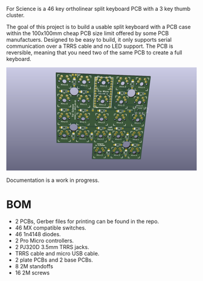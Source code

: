 For Science is a 46 key ortholinear split keyboard PCB with a 3 key thumb cluster.

The goal of this project is to build a usable split keyboard with a PCB case within the 100x100mm cheap PCB size limit offered by some PCB manufactuers. Designed to be easy to build, it only supports serial communication over a TRRS cable and no LED support. The PCB is reversible, meaning that you need two of the same PCB to create a full keyboard.

![PCB render from KiCad](./pcb.png)

Documentation is a work in progress.

# BOM

* 2 PCBs, Gerber files for printing can be found in the repo.
* 46 MX compatible switches.
* 46 1n4148 diodes.
* 2 Pro Micro controllers.
* 2 PJ320D 3.5mm TRRS jacks.
* TRRS cable and micro USB cable.
* 2 plate PCBs and 2 base PCBs.
* 8 2M standoffs
* 16 2M screws

